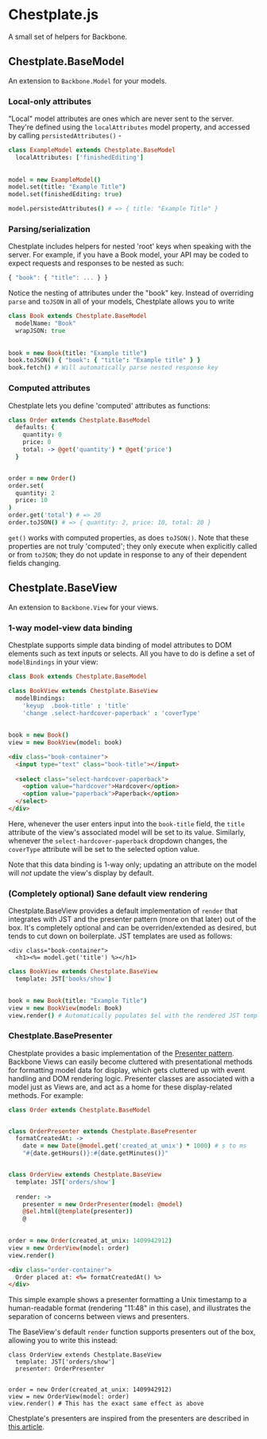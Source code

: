 # Chestplate.js

A small set of helpers for Backbone.

## Chestplate.BaseModel

An extension to `Backbone.Model` for your models.

### Local-only attributes

"Local" model attributes are ones which are never sent to the server. They're defined using the `localAttributes` model property, and accessed by calling `persistedAttributes()` - 

```coffeescript
class ExampleModel extends Chestplate.BaseModel
  localAttributes: ['finishedEditing']
  
  
model = new ExampleModel()
model.set(title: "Example Title")
model.set(finishedEditing: true)

model.persistedAttributes() # => { title: "Example Title" }
```


### Parsing/serialization

Chestplate includes helpers for nested 'root' keys when speaking with the server. For example, if you have a Book model, your API may be coded to expect requests and responses to be nested as such:

```javascript
{ "book": { "title": ... } }
```

Notice the nesting of attributes under the "book" key. Instead of overriding `parse` and `toJSON` in all of your models, Chestplate allows you to write

```coffeescript
class Book extends Chestplate.BaseModel
  modelName: "Book"
  wrapJSON: true
  
  
book = new Book(title: "Example title")
book.toJSON() { "book": { "title": "Example title" } }
book.fetch() # Will automatically parse nested response key
```


### Computed attributes

Chestplate lets you define 'computed' attributes as functions:

```coffeescript
class Order extends Chestplate.BaseModel
  defaults: {
    quantity: 0
    price: 0
    total: -> @get('quantity') * @get('price')
  }


order = new Order()
order.set(
  quantity: 2
  price: 10
)
order.get('total') # => 20
order.toJSON() # => { quantity: 2, price: 10, total: 20 }
```

`get()` works with computed properties, as does `toJSON()`. Note that these properties are not truly 'computed'; they only execute when explicitly called or from `toJSON`; they do not update in response to any of their dependent fields changing.



## Chestplate.BaseView

An extension to `Backbone.View` for your views.

### 1-way model-view data binding
Chestplate supports simple data binding of model attributes to DOM elements such as text inputs or selects. All you have to do is define a set of `modelBindings` in your view:

```coffeescript
class Book extends Chestplate.BaseModel

class BookView extends Chestplate.BaseView
  modelBindings:
    'keyup  .book-title' : 'title'
    'change .select-hardcover-paperback' : 'coverType'
    
    
book = new Book()
view = new BookView(model: book)
```

```html
<div class="book-container">
  <input type="text" class="book-title"></input>
  
  <select class="select-hardcover-paperback">
    <option value="hardcover">Hardcover</option>
    <option value="paperback">Paperback</option>
  </select>
</div>
```

Here, whenever the user enters input into the `book-title` field, the `title` attribute of the view's associated model will be set to its value. Similarly, whenever the `select-hardcover-paperback` dropdown changes, the `coverType` attribute will be set to the selected option value.

Note that this data binding is 1-way only; updating an attribute on the model will _not_ update the view's display by default.



### (Completely optional) Sane default view rendering

Chestplate.BaseView provides a default implementation of `render` that integrates with JST and the presenter pattern (more on that later) out of the box. It's completely optional and can be overriden/extended as desired, but tends to cut down on boilerplate. JST templates are used as follows:

```books/show.jst.ejs
<div class="book-container">
  <h1><%= model.get('title') %></h1>
```

```coffeescript
class BookView extends Chestplate.BaseView
  template: JST['books/show']
  

book = new Book(title: "Example Title")
view = new BookView(model: Book)
view.render() # Automatically populates $el with the rendered JST template (in the context of the view)
```


### Chestplate.BasePresenter

Chestplate provides a basic implementation of the [Presenter pattern](http://blog.jayfields.com/2007/03/rails-presenter-pattern.html). Backbone Views can easily become cluttered with presentational methods for formatting model data for display, which gets cluttered up with event handling and DOM rendering logic. Presenter classes are associated with a model just as Views are, and act as a home for these display-related methods. For example:


```coffeescript
class Order extends Chestplate.BaseModel


class OrderPresenter extends Chestplate.BasePresenter
  formatCreatedAt: ->
    date = new Date(@model.get('created_at_unix') * 1000) # s to ms
    "#{date.getHours()}:#{date.getMinutes()}"


class OrderView extends Chestplate.BaseView
  template: JST['orders/show']
  
  render: ->
    presenter = new OrderPresenter(model: @model)
    @$el.html(@template(presenter))
    @

    
order = new Order(created_at_unix: 1409942912)
view = new OrderView(model: order)
view.render()
```


```html
<div class="order-container">  
  Order placed at: <%= formatCreatedAt() %>
</div>
```


This simple example shows a presenter formatting a Unix timestamp to a human-readable format (rendering "11:48" in this case), and illustrates the separation of concerns between views and presenters.

The BaseView's default `render` function supports presenters out of the box, allowing you to write this instead:

```
class OrderView extends Chestplate.BaseView
  template: JST['orders/show']
  presenter: OrderPresenter
  
  
order = new Order(created_at_unix: 1409942912)
view = new OrderView(model: order)
view.render() # This has the exact same effect as above
```


Chestplate's presenters are inspired from the presenters are described in [this article](http://pragmatic-backbone.com/views).
